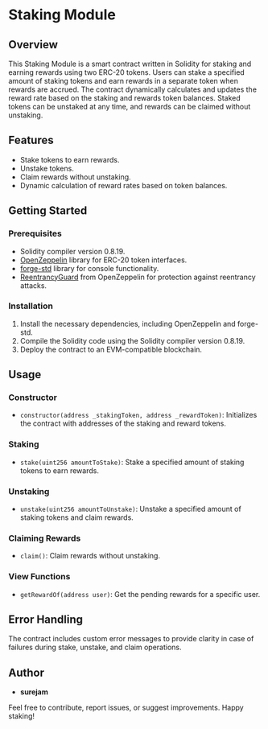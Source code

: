 # Staking Module

## Overview
This Staking Module is a smart contract written in Solidity for staking and earning rewards using two ERC-20 tokens. Users can stake a specified amount of staking tokens and earn rewards in a separate token when rewards are accrued. The contract dynamically calculates and updates the reward rate based on the staking and rewards token balances. Staked tokens can be unstaked at any time, and rewards can be claimed without unstaking.

## Features
- Stake tokens to earn rewards.
- Unstake tokens.
- Claim rewards without unstaking.
- Dynamic calculation of reward rates based on token balances.

## Getting Started

### Prerequisites
- Solidity compiler version 0.8.19.
- [OpenZeppelin](https://github.com/OpenZeppelin/openzeppelin-contracts) library for ERC-20 token interfaces.
- [forge-std](https://github.com/surejam/forge-std) library for console functionality.
- [ReentrancyGuard](https://github.com/OpenZeppelin/openzeppelin-contracts/blob/master/contracts/security/ReentrancyGuard.sol) from OpenZeppelin for protection against reentrancy attacks.

### Installation
1. Install the necessary dependencies, including OpenZeppelin and forge-std.
2. Compile the Solidity code using the Solidity compiler version 0.8.19.
3. Deploy the contract to an EVM-compatible blockchain.

## Usage

### Constructor
- `constructor(address _stakingToken, address _rewardToken)`: Initializes the contract with addresses of the staking and reward tokens.

### Staking
- `stake(uint256 amountToStake)`: Stake a specified amount of staking tokens to earn rewards.

### Unstaking
- `unstake(uint256 amountToUnstake)`: Unstake a specified amount of staking tokens and claim rewards.

### Claiming Rewards
- `claim()`: Claim rewards without unstaking.

### View Functions
- `getRewardOf(address user)`: Get the pending rewards for a specific user.

## Error Handling
The contract includes custom error messages to provide clarity in case of failures during stake, unstake, and claim operations.

## Author
- **surejam**

Feel free to contribute, report issues, or suggest improvements. Happy staking!

